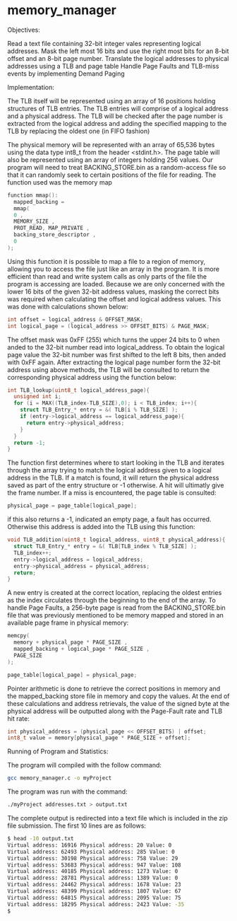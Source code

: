 # memory_manager

Objectives:

Read a text file containing 32-bit integer vales representing logical addresses.
Mask the left most 16 bits and use the right most bits for an 8-bit offset and an 8-bit page
number.
Translate the logical addresses to physical addresses using a TLB and page table
Handle Page Faults and TLB-miss events by implementing Demand Paging

Implementation:

The TLB itself will be represented using an array of 16 positions holding structures of TLB
entries. The TLB entries will comprise of a logical address and a physical address. The TLB will be
checked after the page number is extracted from the logical address and adding the specified mapping
to the TLB by replacing the oldest one (in FIFO fashion)

The physical memory will be represented with an array of 65,536 bytes using the data type
int8_t from the header <stdint.h>. The page table will also be represented using an array of integers
holding 256 values.
Our program will need to treat BACKING_STORE.bin as a random-access file so that it can
randomly seek to certain positions of the file for reading. The function used was the memory map

```C
function mmap():
  mapped_backing =
  mmap(
  0 ,
  MEMORY_SIZE ,
  PROT_READ, MAP_PRIVATE ,
  backing_store_descriptor ,
  0
);
```

Using this function it is possible to map a file to a region of memory, allowing you to access the file
just like an array in the program. It is more efficient than read and write system calls as only parts of
the file the program is accessing are loaded.
Because we are only concerned with the lower 16 bits of the given 32-bit address values,
masking the correct bits was required when calculating the offset and logical address values. This was
done with calculations shown below:
```C
int offset = logical_address & OFFSET_MASK;
int logical_page = (logical_address >> OFFSET_BITS) & PAGE_MASK;
```
The offset mask was 0xFF (255) which turns the upper 24 bits to 0 when anded to the 32-bit number
read into logical_address. To obtain the logical page value the 32-bit number was first shifted to the
left 8 bits, then anded with 0xFF again.
After extracting the logical page number form the 32-bit address using above methods, the TLB
will be consulted to return the corresponding physical address using the function below:
```C
int TLB_lookup(uint8_t logical_address_page){
  unsigned int i;
  for (i = MAX((TLB_index-TLB_SIZE),0); i < TLB_index; i++){
    struct TLB_Entry_* entry = &( TLB[i % TLB_SIZE] );
    if (entry->logical_address == logical_address_page){
      return entry->physical_address;
    }
  }
  return -1;
}
```

The function first determines where to start looking in the TLB and iterates through the array trying to
match the logical address given to a logical address in the TLB. If a match is found, it will return the
physical address saved as part of the entry structure or -1 otherwise. A hit will ultimatly give the frame
number. If a miss is encountered, the page table is consulted:
```C
physical_page = page_table[logical_page];
```
if this also returns a -1, indicated an empty page, a fault has occurred. Otherwise this address is added
into the TLB using this function:
```C
void TLB_addition(uint8_t logical_address, uint8_t physical_address){
  struct TLB_Entry_* entry = &( TLB[TLB_index % TLB_SIZE] );
  TLB_index++;
  entry->logical_address = logical_address;
  entry->physical_address = physical_address;
  return;
}
```
A new entry is created at the correct location, replacing the oldest entries as the index circulates
through the beginning to the end of the array.
To handle Page Faults, a 256-byte page is read from the BACKING_STORE.bin file that was
previously mentioned to be memory mapped and stored in an available page frame in physical
memory:
```C
memcpy(
  memory + physical_page * PAGE_SIZE ,
  mapped_backing + logical_page * PAGE_SIZE ,
  PAGE_SIZE
);

page_table[logical_page] = physical_page;
```
Pointer arithmetic is done to retrieve the correct positions in memory and the mapped_backing store file
in memory and copy the values.
At the end of these calculations and address retrievals, the value of the signed byte at the
physical address will be outputted along with the Page-Fault rate and TLB hit rate:
```C
int physical_address = (physical_page << OFFSET_BITS) | offset;
int8_t value = memory[physical_page * PAGE_SIZE + offset];
```

Running of Program and Statistics:

The program will compiled with the follow command:
```BASH
gcc memory_manager.c -o myProject
```
The program was run with the command:
```BASH
./myProject addresses.txt > output.txt
```

The complete output is redirected into a text file which is included in the zip file submission. The first
10 lines are as follows:
```BASH
$ head -10 output.txt
Virtual address: 16916 Physical address: 20 Value: 0
Virtual address: 62493 Physical address: 285 Value: 0
Virtual address: 30198 Physical address: 758 Value: 29
Virtual address: 53683 Physical address: 947 Value: 108
Virtual address: 40185 Physical address: 1273 Value: 0
Virtual address: 28781 Physical address: 1389 Value: 0
Virtual address: 24462 Physical address: 1678 Value: 23
Virtual address: 48399 Physical address: 1807 Value: 67
Virtual address: 64815 Physical address: 2095 Value: 75
Virtual address: 18295 Physical address: 2423 Value: -35
$
```
